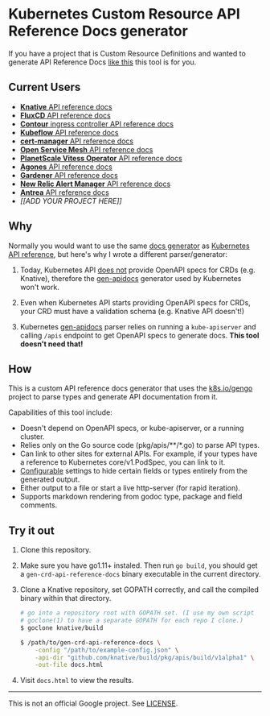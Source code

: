 # Kubernetes Custom Resource API Reference Docs generator

If you have a project that is Custom Resource Definitions and wanted to generate
API Reference Docs [like this][ar] this tool is for you.

[ar]: https://kubernetes.io/docs/reference/generated/kubernetes-api/v1.13/

## Current Users

- [**Knative** API reference docs](https://knative.dev/docs/reference/api/serving-api/)
- [**FluxCD** API reference docs](https://fluxcd.io/docs/components/source/api/)
- [**Contour** ingress controller API reference docs](https://projectcontour.io/docs/v1.19.0/config/api/)
- [**Kubeflow** API reference docs](https://www.kubeflow.org/docs/reference/overview/)
- [**cert-manager** API reference docs](https://cert-manager.io/docs/reference/api-docs/)
- [**Open Service Mesh** API reference docs](https://release-v0-11.docs.openservicemesh.io/docs/api_reference/config/v1alpha1/)
- [**PlanetScale Vitess Operator** API reference docs](https://github.com/planetscale/vitess-operator/blob/main/docs/api.md)
- [**Agones** API reference docs](https://agones.dev/site/docs/reference/agones_crd_api_reference/)
- [**Gardener** API reference docs](https://gardener.cloud/api-reference/)
- [**New Relic Alert Manager** API reference docs](https://github.com/fpetkovski/newrelic-alert-manager/tree/master/docs)
- [**Antrea** API reference docs](https://antrea.io/docs/v1.3.0/docs/api-reference/)
- _[[ADD YOUR PROJECT HERE]]_

## Why

Normally you would want to use the same [docs generator][dg] as [Kubernetes API
reference][ar], but here's why I wrote a different parser/generator:

1. Today, Kubernetes API [does not][pr] provide OpenAPI specs for CRDs (e.g.
   Knative), therefore the [gen-apidocs][ga]
   generator used by Kubernetes won't work.

2. Even when Kubernetes API starts providing OpenAPI specs for CRDs, your CRD
   must have a validation schema (e.g. Knative API doesn't!)

3. Kubernetes [gen-apidocs][ga] parser relies on running a `kube-apiserver` and
   calling `/apis` endpoint to get OpenAPI specs to generate docs. **This tool
   doesn't need that!**

[dg]: https://github.com/kubernetes-incubator/reference-docs/
[ga]: https://github.com/kubernetes-incubator/reference-docs/tree/master/gen-apidocs/generators
[pr]: https://github.com/kubernetes/kubernetes/pull/71192

## How

This is a custom API reference docs generator that uses the
[k8s.io/gengo](https://godoc.org/k8s.io/gengo) project to parse types and
generate API documentation from it.

Capabilities of this tool include:

- Doesn't depend on OpenAPI specs, or kube-apiserver, or a running cluster.
- Relies only on the Go source code (pkg/apis/**/*.go) to parse API types.
- Can link to other sites for external APIs. For example, if your types have a
  reference to Kubernetes core/v1.PodSpec, you can link to it.
- [Configurable](./example-config.json) settings to hide certain fields or types
  entirely from the generated output.
- Either output to a file or start a live http-server (for rapid iteration).
- Supports markdown rendering from godoc type, package and field comments.

## Try it out

1. Clone this repository.

2. Make sure you have go1.11+ instaled. Then run `go build`, you should get a
   `gen-crd-api-reference-docs` binary executable in the current directory.

3. Clone a Knative repository, set GOPATH correctly,
   and call the compiled binary within that directory.

    ```sh
    # go into a repository root with GOPATH set. (I use my own script
    # goclone(1) to have a separate GOPATH for each repo I clone.)
    $ goclone knative/build

    $ /path/to/gen-crd-api-reference-docs \
        -config "/path/to/example-config.json" \
        -api-dir "github.com/knative/build/pkg/apis/build/v1alpha1" \
        -out-file docs.html
    ```

4. Visit `docs.html` to view the results.

-----

This is not an official Google project. See [LICENSE](./LICENSE).
